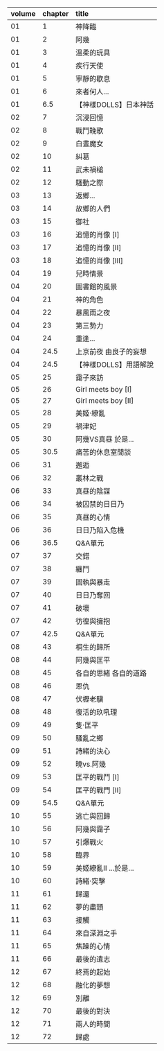 volume | chapter | title
:-     | :-      | :-
01     | 1       | 神降臨
01     | 2       | 阿幾
01     | 3       | 溫柔的玩具
01     | 4       | 疾行天使
01     | 5       | 寧靜的歇息
01     | 6       | 來者何人...
01     | 6.5     | 【神樣DOLLS】日本神話
02     | 7       | 沉浸回憶
02     | 8       | 戰鬥鞔歌
02     | 9       | 白晝魔女
02     | 10      | 糾葛
02     | 11      | 武未禍槌
02     | 12      | 騷動之際
03     | 13      | 返鄉...
03     | 14      | 故鄉的人們
03     | 15      | 御社
03     | 16      | 追憶的肖像 [I]
03     | 17      | 追憶的肖像 [II]
03     | 18      | 追憶的肖像 [III]
04     | 19      | 兒時情景
04     | 20      | 圖書館的風景
04     | 21      | 神的角色
04     | 22      | 暴風雨之夜
04     | 23      | 第三勢力
04     | 24      | 重逢...
04     | 24.5    | 上京前夜 由良子的妄想
04     | 24.5    | 【神樣DOLLS】用語解說
05     | 25      | 靄子來訪
05     | 26      | Girl meets boy [I]
05     | 27      | Girl meets boy [II]
05     | 28      | 美姬·繚亂
05     | 29      | 禍津妃
05     | 30      | 阿幾VS真昼 於是...
05     | 30.5    | 痛苦的休息室閒談
06     | 31      | 邂逅
06     | 32      | 叢林之戰
06     | 33      | 真昼的陰謀
06     | 34      | 被囚禁的日日乃
06     | 35      | 真昼的心情
06     | 36      | 日日乃陷入危機
06     | 36.5    | Q&A單元
07     | 37      | 交錯
07     | 38      | 纏鬥
07     | 39      | 固執與暴走
07     | 40      | 日日乃奪回
07     | 41      | 破壞
07     | 42      | 彷徨與擁抱
07     | 42.5    | Q&A單元
08     | 43      | 桐生的歸所
08     | 44      | 阿幾與匡平
08     | 45      | 各自的思緒 各自的道路
08     | 46      | 恩仇
08     | 47      | 伏櫪老驥
08     | 48      | 復活的玖吼理
09     | 49      | 隻·匡平
09     | 50      | 騷亂之鄉
09     | 51      | 詩緒的決心
09     | 52      | 曉vs.阿幾
09     | 53      | 匡平的戰鬥 [I]
09     | 54      | 匡平的戰門 [II]
09     | 54.5    | Q&A單元
10     | 55      | 逃亡與回歸
10     | 56      | 阿幾與靄子
10     | 57      | 引爆戰火
10     | 58      | 臨界
10     | 59      | 美姬繚亂II ...於是...
10     | 60      | 詩緒·突擊
11     | 61      | 歸還
11     | 62      | 夢的盡頭
11     | 63      | 接觸
11     | 64      | 來自深淵之手
11     | 65      | 焦躁的心情
11     | 66      | 最後的遺志
12     | 67      | 終焉的起始
12     | 68      | 融化的夢想
12     | 69      | 別離
12     | 70      | 最後的對決
12     | 71      | 兩人的時間
12     | 72      | 歸處
